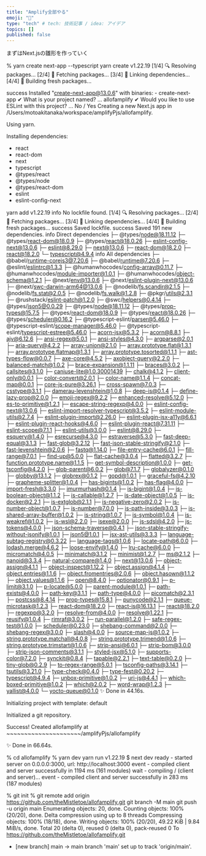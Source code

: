 ```yaml
---
title: "Amplify全部やる"
emoji: "📑"
type: "tech" # tech: 技術記事 / idea: アイデア
topics: []
published: false
---
```





まずはNext.jsの雛形を作っていく

% yarn create next-app --typescript
yarn create v1.22.19
[1/4] 🔍  Resolving packages...
[2/4] 🚚  Fetching packages...
[3/4] 🔗  Linking dependencies...
[4/4] 🔨  Building fresh packages...

success Installed "create-next-app@13.0.6" with binaries:
      - create-next-app
✔ What is your project named? … allofamplify
✔ Would you like to use ESLint with this project? … No / Yes
Creating a new Next.js app in /Users/motoakitanaka/workspace/amplifyPjs/allofamplify.

Using yarn.

Installing dependencies:
- react
- react-dom
- next
- typescript
- @types/react
- @types/node
- @types/react-dom
- eslint
- eslint-config-next

yarn add v1.22.19
info No lockfile found.
[1/4] 🔍  Resolving packages...
[2/4] 🚚  Fetching packages...
[3/4] 🔗  Linking dependencies...
[4/4] 🔨  Building fresh packages...
success Saved lockfile.
success Saved 191 new dependencies.
info Direct dependencies
├─ @types/node@18.11.12
├─ @types/react-dom@18.0.9
├─ @types/react@18.0.26
├─ eslint-config-next@13.0.6
├─ eslint@8.29.0
├─ next@13.0.6
├─ react-dom@18.2.0
├─ react@18.2.0
└─ typescript@4.9.4
info All dependencies
├─ @babel/runtime-corejs3@7.20.6
├─ @babel/runtime@7.20.6
├─ @eslint/eslintrc@1.3.3
├─ @humanwhocodes/config-array@0.11.7
├─ @humanwhocodes/module-importer@1.0.1
├─ @humanwhocodes/object-schema@1.2.1
├─ @next/env@13.0.6
├─ @next/eslint-plugin-next@13.0.6
├─ @next/swc-darwin-arm64@13.0.6
├─ @nodelib/fs.scandir@2.1.5
├─ @nodelib/fs.stat@2.0.5
├─ @nodelib/fs.walk@1.2.8
├─ @pkgr/utils@2.3.1
├─ @rushstack/eslint-patch@1.2.0
├─ @swc/helpers@0.4.14
├─ @types/json5@0.0.29
├─ @types/node@18.11.12
├─ @types/prop-types@15.7.5
├─ @types/react-dom@18.0.9
├─ @types/react@18.0.26
├─ @types/scheduler@0.16.2
├─ @typescript-eslint/parser@5.46.0
├─ @typescript-eslint/scope-manager@5.46.0
├─ @typescript-eslint/typescript-estree@5.46.0
├─ acorn-jsx@5.3.2
├─ acorn@8.8.1
├─ ajv@6.12.6
├─ ansi-regex@5.0.1
├─ ansi-styles@4.3.0
├─ argparse@2.0.1
├─ aria-query@4.2.2
├─ array-union@2.1.0
├─ array.prototype.flat@1.3.1
├─ array.prototype.flatmap@1.3.1
├─ array.prototype.tosorted@1.1.1
├─ ast-types-flow@0.0.7
├─ axe-core@4.5.2
├─ axobject-query@2.2.0
├─ balanced-match@1.0.2
├─ brace-expansion@1.1.11
├─ braces@3.0.2
├─ callsites@3.1.0
├─ caniuse-lite@1.0.30001439
├─ chalk@4.1.2
├─ client-only@0.0.1
├─ color-convert@2.0.1
├─ color-name@1.1.4
├─ concat-map@0.0.1
├─ core-js-pure@3.26.1
├─ cross-spawn@7.0.3
├─ csstype@3.1.1
├─ damerau-levenshtein@1.0.8
├─ deep-is@0.1.4
├─ define-lazy-prop@2.0.0
├─ emoji-regex@9.2.2
├─ enhanced-resolve@5.12.0
├─ es-to-primitive@1.2.1
├─ escape-string-regexp@4.0.0
├─ eslint-config-next@13.0.6
├─ eslint-import-resolver-typescript@3.5.2
├─ eslint-module-utils@2.7.4
├─ eslint-plugin-import@2.26.0
├─ eslint-plugin-jsx-a11y@6.6.1
├─ eslint-plugin-react-hooks@4.6.0
├─ eslint-plugin-react@7.31.11
├─ eslint-scope@7.1.1
├─ eslint-utils@3.0.0
├─ eslint@8.29.0
├─ esquery@1.4.0
├─ esrecurse@4.3.0
├─ estraverse@5.3.0
├─ fast-deep-equal@3.1.3
├─ fast-glob@3.2.12
├─ fast-json-stable-stringify@2.1.0
├─ fast-levenshtein@2.0.6
├─ fastq@1.14.0
├─ file-entry-cache@6.0.1
├─ fill-range@7.0.1
├─ find-up@5.0.0
├─ flat-cache@3.0.4
├─ flatted@3.2.7
├─ function.prototype.name@1.1.5
├─ get-symbol-description@1.0.0
├─ get-tsconfig@4.2.0
├─ glob-parent@6.0.2
├─ glob@7.1.7
├─ globalyzer@0.1.0
├─ globby@13.1.2
├─ globrex@0.1.2
├─ gopd@1.0.1
├─ graceful-fs@4.2.10
├─ grapheme-splitter@1.0.4
├─ has-bigints@1.0.2
├─ has-flag@4.0.0
├─ import-fresh@3.3.0
├─ imurmurhash@0.1.4
├─ is-bigint@1.0.4
├─ is-boolean-object@1.1.2
├─ is-callable@1.2.7
├─ is-date-object@1.0.5
├─ is-docker@2.2.1
├─ is-extglob@2.1.1
├─ is-negative-zero@2.0.2
├─ is-number-object@1.0.7
├─ is-number@7.0.0
├─ is-path-inside@3.0.3
├─ is-shared-array-buffer@1.0.2
├─ is-string@1.0.7
├─ is-symbol@1.0.4
├─ is-weakref@1.0.2
├─ is-wsl@2.2.0
├─ isexe@2.0.0
├─ js-sdsl@4.2.0
├─ js-tokens@4.0.0
├─ json-schema-traverse@0.4.1
├─ json-stable-stringify-without-jsonify@1.0.1
├─ json5@1.0.1
├─ jsx-ast-utils@3.3.3
├─ language-subtag-registry@0.3.22
├─ language-tags@1.0.6
├─ locate-path@6.0.0
├─ lodash.merge@4.6.2
├─ loose-envify@1.4.0
├─ lru-cache@6.0.0
├─ micromatch@4.0.5
├─ minimatch@3.1.2
├─ minimist@1.2.7
├─ ms@2.1.2
├─ nanoid@3.3.4
├─ natural-compare@1.4.0
├─ next@13.0.6
├─ object-assign@4.1.1
├─ object-inspect@1.12.2
├─ object.assign@4.1.4
├─ object.entries@1.1.6
├─ object.fromentries@2.0.6
├─ object.hasown@1.1.2
├─ object.values@1.1.6
├─ open@8.4.0
├─ optionator@0.9.1
├─ p-limit@3.1.0
├─ p-locate@5.0.0
├─ parent-module@1.0.1
├─ path-exists@4.0.0
├─ path-key@3.1.1
├─ path-type@4.0.0
├─ picomatch@2.3.1
├─ postcss@8.4.14
├─ prop-types@15.8.1
├─ punycode@2.1.1
├─ queue-microtask@1.2.3
├─ react-dom@18.2.0
├─ react-is@16.13.1
├─ react@18.2.0
├─ regexpp@3.2.0
├─ resolve-from@4.0.0
├─ resolve@1.22.1
├─ reusify@1.0.4
├─ rimraf@3.0.2
├─ run-parallel@1.2.0
├─ safe-regex-test@1.0.0
├─ scheduler@0.23.0
├─ shebang-command@2.0.0
├─ shebang-regex@3.0.0
├─ slash@4.0.0
├─ source-map-js@1.0.2
├─ string.prototype.matchall@4.0.8
├─ string.prototype.trimend@1.0.6
├─ string.prototype.trimstart@1.0.6
├─ strip-ansi@6.0.1
├─ strip-bom@3.0.0
├─ strip-json-comments@3.1.1
├─ styled-jsx@5.1.0
├─ supports-color@7.2.0
├─ synckit@0.8.4
├─ tapable@2.2.1
├─ text-table@0.2.0
├─ tiny-glob@0.2.9
├─ to-regex-range@5.0.1
├─ tsconfig-paths@3.14.1
├─ tsutils@3.21.0
├─ type-check@0.4.0
├─ type-fest@0.20.2
├─ typescript@4.9.4
├─ unbox-primitive@1.0.2
├─ uri-js@4.4.1
├─ which-boxed-primitive@1.0.2
├─ which@2.0.2
├─ word-wrap@1.2.3
├─ yallist@4.0.0
└─ yocto-queue@0.1.0
✨  Done in 44.16s.

Initializing project with template: default

Initialized a git repository.

Success! Created allofamplify at ~~~~~~~~~~~~~~~~~~~~~/amplifyPjs/allofamplify

✨  Done in 66.64s.


% cd allofamplify
% yarn dev
yarn run v1.22.19
$ next dev
ready - started server on 0.0.0.0:3000, url: http://localhost:3000
event - compiled client and server successfully in 1194 ms (161 modules)
wait  - compiling / (client and server)...
event - compiled client and server successfully in 283 ms (187 modules)




% git init
% git remote add origin https://github.com/theMistletoe/allofamplify.git
git branch -M main
git push -u origin main
Enumerating objects: 20, done.
Counting objects: 100% (20/20), done.
Delta compression using up to 8 threads
Compressing objects: 100% (18/18), done.
Writing objects: 100% (20/20), 49.22 KiB | 9.84 MiB/s, done.
Total 20 (delta 0), reused 0 (delta 0), pack-reused 0
To https://github.com/theMistletoe/allofamplify.git
 * [new branch]      main -> main
branch 'main' set up to track 'origin/main'.



